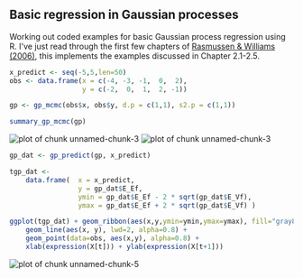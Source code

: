 






Basic regression in Gaussian processes  
---------------------------------------

Working out coded examples for basic Gaussian process regression using R.  I've just read through the first few chapters of [Rasmussen & Williams (2006)](http://www.GaussianProcess.org/gpml), this implements the examples discussed in Chapter 2.1-2.5.  

<!-- Also motivated by [James Keirstead](http://www.jameskeirstead.ca/r/gaussian-process-regression-with-r/), with cleaner code.  -->



```r
x_predict <- seq(-5,5,len=50)
obs <- data.frame(x = c(-4, -3, -1,  0,  2),
                  y = c(-2,  0,  1,  2, -1))
```





```r
gp <- gp_mcmc(obs$x, obs$y, d.p = c(1,1), s2.p = c(1,1))
```




```r
summary_gp_mcmc(gp)
```

![plot of chunk unnamed-chunk-3](http://farm9.staticflickr.com/8547/8697972652_6675357011_o.png) ![plot of chunk unnamed-chunk-3](http://farm9.staticflickr.com/8133/8696849683_73d96bdb06_o.png) 




```r
gp_dat <- gp_predict(gp, x_predict)
```




```r
tgp_dat <- 
    data.frame(  x = x_predict, 
                 y = gp_dat$E_Ef, 
                 ymin = gp_dat$E_Ef - 2 * sqrt(gp_dat$E_Vf), 
                 ymax = gp_dat$E_Ef + 2 * sqrt(gp_dat$E_Vf) )

ggplot(tgp_dat) + geom_ribbon(aes(x,y,ymin=ymin,ymax=ymax), fill="gray80") +
    geom_line(aes(x, y), lwd=2, alpha=0.8) + 
    geom_point(data=obs, aes(x,y), alpha=0.8) + 
    xlab(expression(X[t])) + ylab(expression(X[t+1])) 
```

![plot of chunk unnamed-chunk-5](http://farm9.staticflickr.com/8417/8696850575_cd27c70ac8_o.png) 

